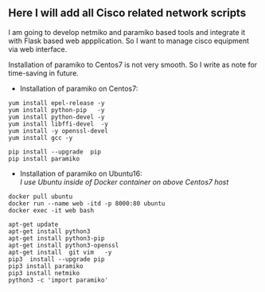 ## Here I will add all Cisco related network scripts

I am going to develop netmiko and paramiko based tools and integrate it with Flask based web appplication. So I want to manage cisco equipment via web interface.

Installation of paramiko to Centos7 is not very smooth. So I write as note for time-saving in future.

* Installation of paramiko on Centos7:
```
yum install epel-release -y
yum install python-pip   -y
yum install python-devel -y
yum install libffi-devel  -y
yum install -y openssl-devel
yum install gcc -y

pip install --upgrade  pip
pip install paramiko
```

- Installation of paramiko on Ubuntu16: <br />
*I use Ubuntu inside of Docker container on above Centos7 host*

```
docker pull ubuntu
docker run --name web -itd -p 8000:80 ubuntu
docker exec -it web bash

apt-get update
apt-get install python3
apt-get install python3-pip
apt-get install python3-openssl
apt-get install  git vim   -y
pip3  install --upgrade pip
pip3 install paramiko
pip3 install netmiko
python3 -c 'import paramiko'
```

